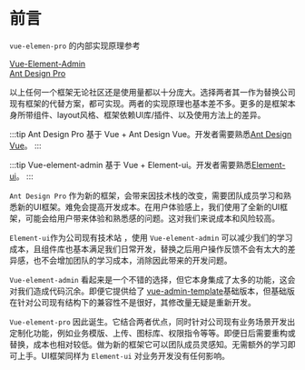 # 前言
`vue-elemen-pro` 的内部实现原理参考

[Vue-Element-Admin](https://panjiachen.gitee.io/vue-element-admin-site/zh/guide/essentials/layout.html#layout)
<br/>[Ant Design Pro](https://pro.antdv.com/docs/getting-started)<br/>

以上任何一个框架无论社区还是使用量都以十分庞大。选择两者其一作为替换公司现有框架的代替方案，都可实现。两者的实现原理也基本差不多。更多的是框架本身所带组件、layout风格、框架依赖UI库/插件、以及使用方法上的差异。

:::tip Ant Design Pro
基于 Vue + Ant Design Vue。开发者需要熟悉[Ant Design Vue](https://antdv.com/docs/vue/introduce-cn/)。
:::

:::tip Vue-element-admin
基于 Vue + Element-ui。开发者需要熟悉[Element-ui](https://element.eleme.cn/#/zh-CN/component/installation)。
:::

`Ant Design Pro` 作为新的框架，会带来因技术栈的改变，需要团队成员学习和熟悉新的UI框架。难免会提高开发成本。在用户体验感上，我们使用了全新的UI框架，可能会给用户带来体验和熟悉感的问题。这对我们来说成本和风险较高。

`Element-ui`作为公司现有技术站 ，使用 `Vue-element-admin` 可以减少我们的学习成本，且组件库也基本满足我们日常开发，替换之后用户操作反馈不会有太大的差异感，也不会增加团队的学习成本，消除因此带来的开发问题。

`Vue-element-admin` 看起来是一个不错的选择，但它本身集成了太多的功能，这会对我们造成代码沉余。即便它提供给了 [vue-admin-template](https://github.com/PanJiaChen/vue-admin-template)基础版本，但基础版在针对公司现有结构下的兼容性不是很好，其修改量无疑是重新开发。

`Vue-element-pro` 因此诞生。它结合两者优点，同时针对公司现有业务场景开发出定制化功能，例如业务模版、上传、图标库、权限指令等等。即便日后需要重构或替换，成本也相对较低。做为新的框架它可以团队成员灵感知。无需额外的学习即可上手。UI框架同样为 `Element-ui` 对业务开发没有任何影响。
